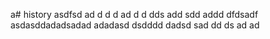 a# history
asdfsd
ad
d
d
d
ad
d
d
dds
add
sdd
addd
dfdsadf
asdasddadadsadad
adadasd
dsdddd
dadsd
sad
dd
ds
ad
ad
